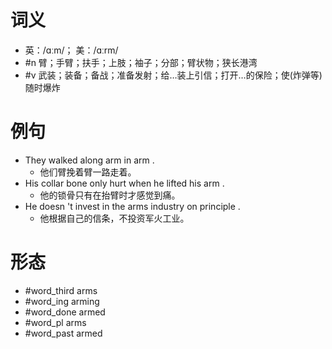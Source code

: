 # 词义
- 英：/ɑːm/； 美：/ɑːrm/
- #n 臂；手臂；扶手；上肢；袖子；分部；臂状物；狭长港湾
- #v 武装；装备；备战；准备发射；给…装上引信；打开…的保险；使(炸弹等)随时爆炸
# 例句
- They walked along arm in arm .
	- 他们臂挽着臂一路走着。
- His collar bone only hurt when he lifted his arm .
	- 他的锁骨只有在抬臂时才感觉到痛。
- He doesn 't invest in the arms industry on principle .
	- 他根据自己的信条，不投资军火工业。
# 形态
- #word_third arms
- #word_ing arming
- #word_done armed
- #word_pl arms
- #word_past armed
